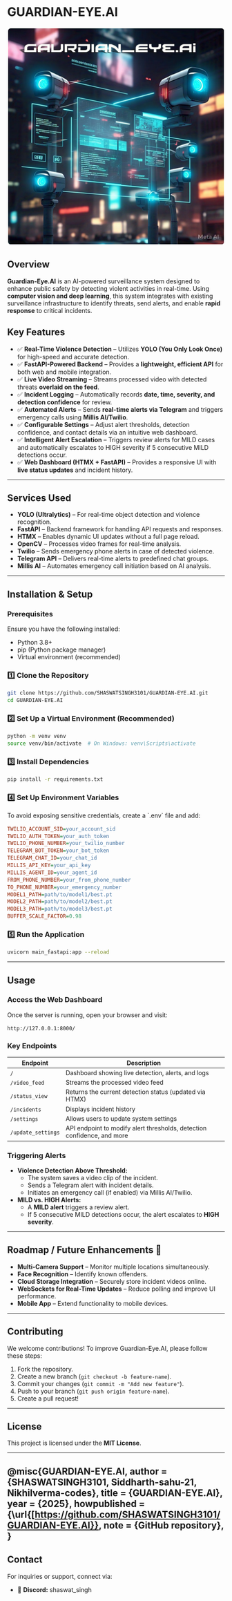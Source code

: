 
# GUARDIAN-EYE.AI

![Guardian-Eye.AI](https://github.com/SHASWATSINGH3101/GUARDIAN-EYE.AI/blob/main/assets/oie_jpg.png)

## Overview
**Guardian-Eye.AI** is an AI-powered surveillance system designed to enhance public safety by detecting violent activities in real-time. Using **computer vision and deep learning**, this system integrates with existing surveillance infrastructure to identify threats, send alerts, and enable **rapid response** to critical incidents.

## Key Features
- ✅ **Real-Time Violence Detection** – Utilizes **YOLO (You Only Look Once)** for high-speed and accurate detection.
- ✅ **FastAPI-Powered Backend** – Provides a **lightweight, efficient API** for both web and mobile integration.
- ✅ **Live Video Streaming** – Streams processed video with detected threats **overlaid on the feed**.
- ✅ **Incident Logging** – Automatically records **date, time, severity, and detection confidence** for review.
- ✅ **Automated Alerts** – Sends **real-time alerts via Telegram** and triggers emergency calls using **Millis AI/Twilio**.
- ✅ **Configurable Settings** – Adjust alert thresholds, detection confidence, and contact details via an intuitive web dashboard.
- ✅ **Intelligent Alert Escalation** – Triggers review alerts for MILD cases and automatically escalates to HIGH severity if 5 consecutive MILD detections occur.
- ✅ **Web Dashboard (HTMX + FastAPI)** – Provides a responsive UI with **live status updates** and incident history.

---

## Services Used
- **YOLO (Ultralytics)** – For real-time object detection and violence recognition.
- **FastAPI** – Backend framework for handling API requests and responses.
- **HTMX** – Enables dynamic UI updates without a full page reload.
- **OpenCV** – Processes video frames for real-time analysis.
- **Twilio** – Sends emergency phone alerts in case of detected violence.
- **Telegram API** – Delivers real-time alerts to predefined chat groups.
- **Millis AI** – Automates emergency call initiation based on AI analysis.

---

## Installation & Setup

### Prerequisites
Ensure you have the following installed:
- Python 3.8+
- pip (Python package manager)
- Virtual environment (recommended)

### 1️⃣ Clone the Repository
```bash
git clone https://github.com/SHASWATSINGH3101/GUARDIAN-EYE.AI.git
cd GUARDIAN-EYE.AI
```

### 2️⃣ Set Up a Virtual Environment (Recommended)
```bash
python -m venv venv
source venv/bin/activate  # On Windows: venv\Scripts\activate
```

### 3️⃣ Install Dependencies
```bash
pip install -r requirements.txt
```

### 4️⃣ Set Up Environment Variables
To avoid exposing sensitive credentials, create a \`.env\` file and add:
```ini
TWILIO_ACCOUNT_SID=your_account_sid
TWILIO_AUTH_TOKEN=your_auth_token
TWILIO_PHONE_NUMBER=your_twilio_number
TELEGRAM_BOT_TOKEN=your_bot_token
TELEGRAM_CHAT_ID=your_chat_id
MILLIS_API_KEY=your_api_key
MILLIS_AGENT_ID=your_agent_id
FROM_PHONE_NUMBER=your_from_phone_number
TO_PHONE_NUMBER=your_emergency_number
MODEL1_PATH=path/to/model1/best.pt
MODEL2_PATH=path/to/model2/best.pt
MODEL3_PATH=path/to/model3/best.pt
BUFFER_SCALE_FACTOR=0.98
```

### 5️⃣ Run the Application
```bash
uvicorn main_fastapi:app --reload
```

---

## Usage

### Access the Web Dashboard
Once the server is running, open your browser and visit:
```
http://127.0.0.1:8000/
```

### Key Endpoints
| Endpoint           | Description                                                |
|--------------------|------------------------------------------------------------|
| `/`                | Dashboard showing live detection, alerts, and logs         |
| `/video_feed`      | Streams the processed video feed                           |
| `/status_view`     | Returns the current detection status (updated via HTMX)    |
| `/incidents`       | Displays incident history                                  |
| `/settings`        | Allows users to update system settings                     |
| `/update_settings` | API endpoint to modify alert thresholds, detection confidence, and more |

### Triggering Alerts
- **Violence Detection Above Threshold:**  
  - The system saves a video clip of the incident.
  - Sends a Telegram alert with incident details.
  - Initiates an emergency call (if enabled) via Millis AI/Twilio.
- **MILD vs. HIGH Alerts:**  
  - A **MILD alert** triggers a review alert.
  - If 5 consecutive MILD detections occur, the alert escalates to **HIGH severity**.

---

## Roadmap / Future Enhancements 🚀
- **Multi-Camera Support** – Monitor multiple locations simultaneously.
- **Face Recognition** – Identify known offenders.
- **Cloud Storage Integration** – Securely store incident videos online.
- **WebSockets for Real-Time Updates** – Reduce polling and improve UI performance.
- **Mobile App** – Extend functionality to mobile devices.

---

## Contributing
We welcome contributions! To improve Guardian-Eye.AI, please follow these steps:
1. Fork the repository.
2. Create a new branch (`git checkout -b feature-name`).
3. Commit your changes (`git commit -m "Add new feature"`).
4. Push to your branch (`git push origin feature-name`).
5. Create a pull request!

---

## License
This project is licensed under the **MIT License**.

---
@misc{GUARDIAN-EYE.AI,
  author = {SHASWATSINGH3101, Siddharth-sahu-21, Nikhilverma-codes},
  title = {GUARDIAN-EYE.AI},
  year = {2025},
  howpublished = {\url{[https://github.com/SHASWATSINGH3101/GUARDIAN-EYE.AI}},
  note = {GitHub repository},
}
---

## Contact
For inquiries or support, connect via:
- 💬 **Discord:** shaswat_singh
